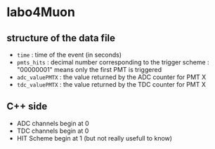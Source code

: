 # labo4Muon
## structure of the data file

- `time` : time of the event (in seconds)
- `pmts_hits` : decimal number corresponding to the trigger scheme : "00000001" means only the first PMT is triggered
- `adc_valuePMTX` : the value returned by the ADC counter for PMT X
- `tdc_valuePMTX` : the value returned by the TDC counter for PMT X

## C++ side
- ADC channels begin at 0
- TDC channels begin at 0
- HIT Scheme begin at 1 (but not really usefull to know)
